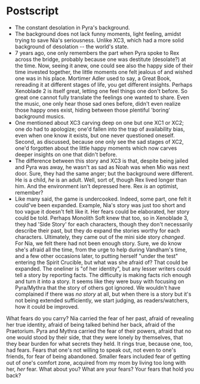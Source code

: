 # Postscript

- The constant desolation in Pyra's background. 
- The background does not lack funny moments, light feeling, amidst trying to save Nia's seriousness. Unlike XC3, which had a more solid background of desolation -- the world's state. 
- 7 years ago, one only remembers the part when Pyra spoke to Rex across the bridge, probably because one was destitute (desolate?) at the time. Now, seeing it anew, one could see also the happy side of their time invested together, the little moments one felt jealous of and wished one was in his place. Mortimer Adler used to say, a Great Book, rereading it at different stages of life, you get different insights. Perhaps Xenoblade 2 is itself great, letting one feel things one don't before. So great one cannot fully translate the feelings one wanted to share. Even the music, one only hear those sad ones before, didn't even realize those happy ones exist, hiding between those plentiful 'boring' background musics. 
- One mentioned about XC3 carving deep on one but one XC1 or XC2; one do had to apologize; one'd fallen into the trap of availability bias, even when one know it exists, but one never questioned oneself. Second, as discussed, because one only see the sad stages of XC2, one'd forgotten about the little happy moments which now carves deeper insights on one that didn't before. 
- The difference between this story and XC3 is that, despite being jailed and Pyra was away, he wasn't as sad as Noah was when Mio was next door. Sure, they had the same anger; but the background were different. He is a child, _he_ is an adult. Well, sort of, though Rex lived longer than him. And the environment isn't depressed here. Rex _is_ an optimist, remember? 
- Like many said, the game is undercooked. Indeed, some part, one felt it could've been expanded. Example, Nia's story was just too short and too vague it doesn't felt like it. Her fears could be elaborated, her story could be told. Perhaps Monolith Soft knew that too, so in Xenoblade 3, they had 'Side Story' for each characters, though they don't necessarily describe their past, but they do expand the stories worthy for each characters. Ultimately, they came out of the mini side story _changed_. For Nia, we felt there had not been enough story. Sure, we do know she's afraid all the time, from the urge to help during Vandham's time, and a few other occasions later, to putting herself "under the test" entering the Spirit Crucible, but what was she afraid of? That could be expanded. The oneliner is "of her identity", but any lesser writers could tell a story by reporting facts. The difficulty is making facts rich enough and turn it into a story. It seems like they were busy with focusing on Pyra/Mythra that the story of others got ignored. We wouldn't have complained if there was _no story_ at all, but when there is a story but it's not being extended sufficiently, we start judging, as readers/watchers, how it could be improved. 

What fears do you carry? Nia carried the fear of her past, afraid of revealing her true identity, afraid of being talked behind her back, afraid of the Praetorium. Pyra and Mythra carried the fear of their powers, afraid that no one would stood by their side, that they were lonely by themselves, that they bear burden for what secrets they held. It rings true, because one, too, had fears. Fears that one's not willing to speak out, not even to one's friends, for fear of being abandoned. Smaller fears included fear of getting out of one's comfort zone, acquired from my mom by living too long with her, _her_ fear. What about you? What are your fears? Your fears that hold you back? 


